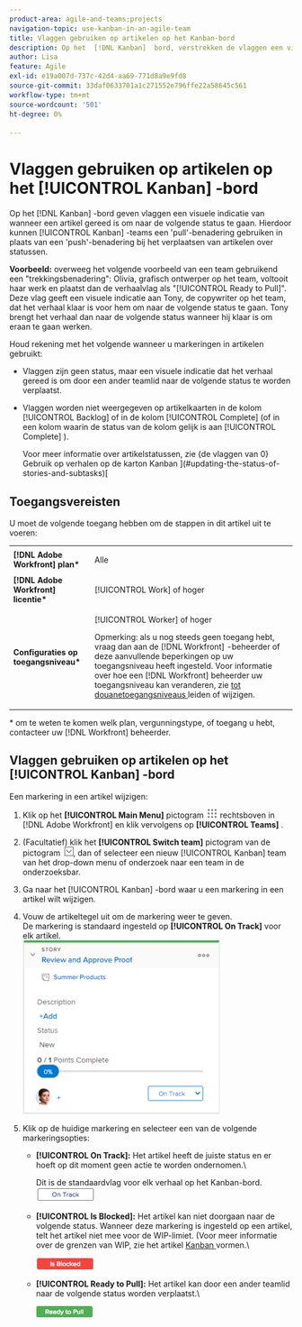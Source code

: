 ```yaml
---
product-area: agile-and-teams;projects
navigation-topic: use-kanban-in-an-agile-team
title: Vlaggen gebruiken op artikelen op het Kanban-bord
description: Op het  [!DNL Kanban]  bord, verstrekken de vlaggen een visuele aanwijzing van wanneer een verhaal aan de volgende status klaar is te bewegen. Hierdoor kunnen Kanban-teams een "pull"-benadering gebruiken in plaats van een "push"-benadering bij het verplaatsen van artikelen over statussen.
author: Lisa
feature: Agile
exl-id: e19a007d-737c-42d4-aa69-771d8a9e9fd8
source-git-commit: 33daf0633701a1c271552e796ffe22a58645c561
workflow-type: tm+mt
source-wordcount: '501'
ht-degree: 0%

---
```


# Vlaggen gebruiken op artikelen op het [!UICONTROL Kanban] -bord

Op het [!DNL Kanban] -bord geven vlaggen een visuele indicatie van wanneer een artikel gereed is om naar de volgende status te gaan. Hierdoor kunnen [!UICONTROL Kanban] -teams een &#39;pull&#39;-benadering gebruiken in plaats van een &#39;push&#39;-benadering bij het verplaatsen van artikelen over statussen.

**Voorbeeld:** overweeg het volgende voorbeeld van een team gebruikend een &quot;trekkingsbenadering&quot;: Olivia, grafisch ontwerper op het team, voltooit haar werk en plaatst dan de verhaalvlag als &quot;[!UICONTROL Ready to Pull]&quot;. Deze vlag geeft een visuele indicatie aan Tony, de copywriter op het team, dat het verhaal klaar is voor hem om naar de volgende status te gaan. Tony brengt het verhaal dan naar de volgende status wanneer hij klaar is om eraan te gaan werken.

Houd rekening met het volgende wanneer u markeringen in artikelen gebruikt:

* Vlaggen zijn geen status, maar een visuele indicatie dat het verhaal gereed is om door een ander teamlid naar de volgende status te worden verplaatst.
* Vlaggen worden niet weergegeven op artikelkaarten in de kolom [!UICONTROL Backlog] of in de kolom [!UICONTROL Complete] (of in een kolom waarin de status van de kolom gelijk is aan [!UICONTROL Complete] ).

  Voor meer informatie over artikelstatussen, zie {de vlaggen van 0} Gebruik op verhalen op de karton Kanban ](#updating-the-status-of-stories-and-subtasks)[

## Toegangsvereisten

U moet de volgende toegang hebben om de stappen in dit artikel uit te voeren:

<table style="table-layout:auto"> 
 <col> 
 <col> 
 <tbody> 
  <tr> 
   <td role="rowheader"><strong>[!DNL Adobe Workfront] plan*</strong></td> 
   <td> <p>Alle</p> </td> 
  </tr> 
  <tr> 
   <td role="rowheader"><strong>[!DNL Adobe Workfront] licentie*</strong></td> 
   <td> <p>[!UICONTROL Work] of hoger</p> </td> 
  </tr> 
  <tr> 
   <td role="rowheader"><strong>Configuraties op toegangsniveau*</strong></td> 
   <td> <p>[!UICONTROL Worker] of hoger</p> <p>Opmerking: als u nog steeds geen toegang hebt, vraag dan aan de [!DNL Workfront] -beheerder of deze aanvullende beperkingen op uw toegangsniveau heeft ingesteld. Voor informatie over hoe een [!DNL Workfront] beheerder uw toegangsniveau kan veranderen, zie <a href="../../administration-and-setup/add-users/configure-and-grant-access/create-modify-access-levels.md" class="MCXref xref"> tot douanetoegangsniveaus </a> leiden of wijzigen.</p> </td> 
  </tr> 
 </tbody> 
</table>

&#42; om te weten te komen welk plan, vergunningstype, of toegang u hebt, contacteer uw [!DNL Workfront] beheerder.

## Vlaggen gebruiken op artikelen op het [!UICONTROL Kanban] -bord

Een markering in een artikel wijzigen:

1. Klik op het **[!UICONTROL Main Menu]** pictogram ![](assets/main-menu-icon.png) rechtsboven in [!DNL Adobe Workfront] en klik vervolgens op **[!UICONTROL Teams]** .

1. (Facultatief) klik het **[!UICONTROL Switch team]** pictogram van de pictogram ![ Schakelaar teampictogram ](assets/switch-team-icon.png), dan of selecteer een nieuw [!UICONTROL Kanban] team van het drop-down menu of onderzoek naar een team in de onderzoeksbar.

1. Ga naar het [!UICONTROL Kanban] -bord waar u een markering in een artikel wilt wijzigen.
1. Vouw de artikeltegel uit om de markering weer te geven.\
   De markering is standaard ingesteld op **[!UICONTROL On Track]** voor elk artikel.\
   ![ Kanban kaart ](assets/agile-storycard-kanban-2021-350x308.png)

1. Klik op de huidige markering en selecteer een van de volgende markeringsopties:

   * **[!UICONTROL On Track]:** Het artikel heeft de juiste status en er hoeft op dit moment geen actie te worden ondernomen.\

     Dit is de standaardvlag voor elk verhaal op het Kanban-bord.\
      ![ kanban_flag_ontrack.png ](assets/kanban-flag-ontrack.png)

   * **[!UICONTROL Is Blocked]:** Het artikel kan niet doorgaan naar de volgende status. Wanneer deze markering is ingesteld op een artikel, telt het artikel niet mee voor de WIP-limiet. (Voor meer informatie over de grenzen van WIP, zie het artikel [ Kanban ](../../agile/get-started-with-agile-in-workfront/configure-kanban.md) vormen.\

     ![ kanban_flag_locked.png ](assets/kanban-flag-blocked.png)

   * **[!UICONTROL Ready to Pull]:** Het artikel kan door een ander teamlid naar de volgende status worden verplaatst.\

     ![ kanban_flag_ready.png ](assets/kanban-flag-ready.png)
